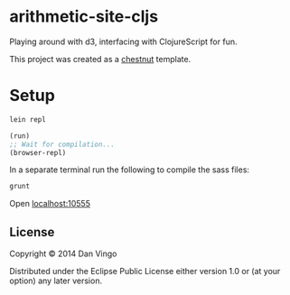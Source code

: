 # arithmetic-site-cljs

Playing around with d3, interfacing with ClojureScript for fun.

This project was created as a [chestnut](https://github.com/plexus/chestnut) template.

# Setup

```bash
lein repl
```
```clojure
(run)
;; Wait for compilation...
(browser-repl)
```

In a separate terminal run the following to compile the sass files:
```bash
grunt
```

Open [localhost:10555](http://localhost:10555)

## License

Copyright © 2014 Dan Vingo

Distributed under the Eclipse Public License either version 1.0 or (at
your option) any later version.
